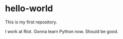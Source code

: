 # hello-world
This is my first repository.

I work at Riot. Gonna learn Python now. Should be good.
